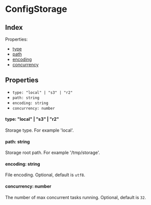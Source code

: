 
# ConfigStorage




## Index



Properties:

- [type](#type)
- [path](#path)
- [encoding](#encoding)
- [concurrency](#concurrency)



## Properties

- `type: "local" | "s3" | "r2"`
- `path: string`
- `encoding: string`
- `concurrency: number`


#### type: "local" | "s3" | "r2"

Storage type. For example 'local'.






#### path: string

Storage root path. For example '/tmp/storage'.






#### encoding: string

File encoding. Optional, default is `utf8`.






#### concurrency: number

The number of max concurrent tasks running. Optional, default is `32`.





